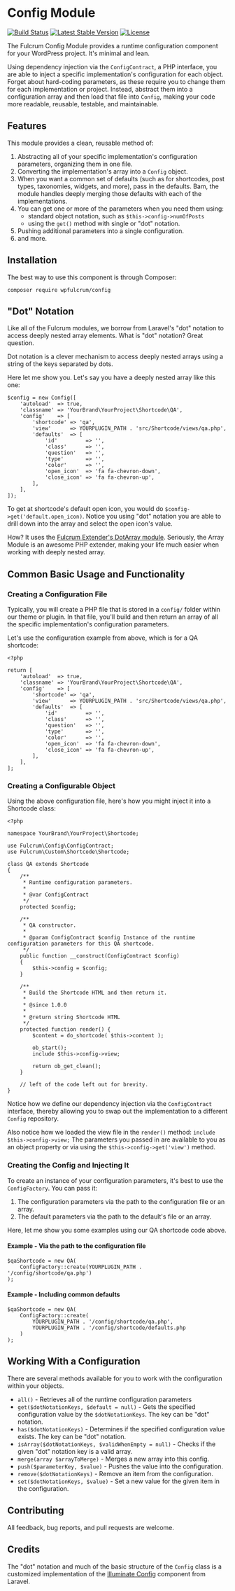 # Config Module

[![Build Status](https://travis-ci.org/wpfulcrum/config.svg?branch=develop)](https://travis-ci.org/wpfulcrum/config) 
[![Latest Stable Version](https://poser.pugx.org/wpfulcrum/config/v/stable)](https://packagist.org/packages/wpfulcrum/config) 
[![License](https://poser.pugx.org/wpfulcrum/config/license)](https://packagist.org/packages/wpfulcrum/config)

The Fulcrum Config Module provides a runtime configuration component for your WordPress project. It's minimal and lean.

Using dependency injection via the `ConfigContract`, a PHP interface, you are able to inject a specific implementation's configuration for each object.  Forget about hard-coding parameters, as these require you to change them for each implementation or project.  Instead, abstract them into a configuration array and then load that file into `Config`, making your code more readable, reusable, testable, and maintainable.

## Features

This module provides a clean, reusable method of:

1. Abstracting all of your specific implementation's configuration parameters, organizing them in one file.
2. Converting the implementation's array into a `Config` object.
3. When you want a common set of defaults (such as for shortcodes, post types, taxonomies, widgets, and more), pass in the defaults. Bam, the module handles deeply merging those defaults with each of the implementations.
4. You can get one or more of the parameters when you need them using:
    - standard object notation, such as `$this->config->numOfPosts`
    - using the `get()` method with single or "dot" notation.
4. Pushing additional parameters into a single configuration.
5. and more.

## Installation

The best way to use this component is through Composer:

```
composer require wpfulcrum/config
```

## "Dot" Notation

Like all of the Fulcrum modules, we borrow from Laravel's "dot" notation to access deeply nested array elements.  What is "dot" notation? Great question.

Dot notation is a clever mechanism to access deeply nested arrays using a string of the keys separated by dots.  

Here let me show you.  Let's say you have a deeply nested array like this one:

```
$config = new Config([
	'autoload'  => true,
	'classname' => 'YourBrand\YourProject\Shortcode\QA',
	'config'    => [
		'shortcode' => 'qa',
		'view'      => YOURPLUGIN_PATH . 'src/Shortcode/views/qa.php',
		'defaults'  => [
			'id'         => '',
			'class'      => '',
			'question'   => '',
			'type'       => '',
			'color'      => '',
			'open_icon'  => 'fa fa-chevron-down',
			'close_icon' => 'fa fa-chevron-up',
		],
	],
]);
```

To get at shortcode's default open icon, you would do `$config->get('default.open_icon)`.  Notice you using "dot" notation you are able to drill down into the array and select the open icon's value.  

How? It uses the [Fulcrum Extender's DotArray module](https://github.com/wpfulcrum/extender).  Seriously, the Array Module is an awesome PHP extender, making your life much easier when working with deeply nested array.

## Common Basic Usage and Functionality

### Creating a Configuration File

Typically, you will create a PHP file that is stored in a `config/` folder within our theme or plugin.  In that file, you'll build and then return an array of all the specific implementation's configuration parameters.

Let's use the configuration example from above, which is for a QA shortcode:

```
<?php

return [
	'autoload'  => true,
	'classname' => 'YourBrand\YourProject\Shortcode\QA',
	'config'    => [
		'shortcode' => 'qa',
		'view'      => YOURPLUGIN_PATH . 'src/Shortcode/views/qa.php',
		'defaults'  => [
			'id'         => '',
			'class'      => '',
			'question'   => '',
			'type'       => '',
			'color'      => '',
			'open_icon'  => 'fa fa-chevron-down',
			'close_icon' => 'fa fa-chevron-up',
		],
	],
];

```

### Creating a Configurable Object

Using the above configuration file, here's how you might inject it into a Shortcode class:

```
<?php

namespace YourBrand\YourProject\Shortcode;

use Fulcrum\Config\ConfigContract;
use Fulcrum\Custom\Shortcode\Shortcode;

class QA extends Shortcode
{
    /**
     * Runtime configuration parameters.
     * 
     * @var ConfigContract
     */
    protected $config;

    /**
     * QA constructor.
     *
     * @param ConfigContract $config Instance of the runtime configuration parameters for this QA shortcode.
     */
    public function __construct(ConfigContract $config)
    {
        $this->config = $config;
    }
    
    /**
     * Build the Shortcode HTML and then return it.
     *
     * @since 1.0.0
     *
     * @return string Shortcode HTML
     */
    protected function render() {
        $content = do_shortcode( $this->content );

        ob_start();
        include $this->config->view;

        return ob_get_clean();
    }
    
    // left of the code left out for brevity.
}

```

Notice how we define our dependency injection via the `ConfigContract` interface, thereby allowing you to swap out the implementation to a different `Config` repository.

Also notice how we loaded the view file in the `render()` method: `include $this->config->view;`  The parameters you passed in are available to you as an object property or via using the `$this->config->get('view')` method.

### Creating the Config and Injecting It

To create an instance of your configuration parameters, it's best to use the `ConfigFactory`.  You can pass it:

1. The configuration parameters via the path to the configuration file or an array.
2. The default parameters via the path to the default's file or an array.

Here, let me show you some examples using our QA shortcode code above.

#### Example - Via the path to the configuration file

```
$qaShortcode = new QA(
    ConfigFactory::create(YOURPLUGIN_PATH . '/config/shortcode/qa.php')  
);
```

#### Example - Including common defaults

```
$qaShortcode = new QA(
    ConfigFactory::create(
        YOURPLUGIN_PATH . '/config/shortcode/qa.php',
        YOURPLUGIN_PATH . '/config/shortcode/defaults.php
    )  
);
```

## Working With a Configuration

There are several methods available for you to work with the configuration within your objects.

- `all()` - Retrieves all of the runtime configuration parameters
- `get($dotNotationKeys, $default = null)` - Gets the specified configuration value by the `$dotNotationKeys`.  The key can be "dot" notation.
- `has($dotNotationKeys)` - Determines if the specified configuration value exists.  The key can be "dot" notation.
- `isArray($dotNotationKeys, $validWhenEmpty = null)` - Checks if the given "dot" notation key is a valid array.
- `merge(array $arrayToMerge)` - Merges a new array into this config.
- `push($parameterKey, $value)` - Pushes the value into the configuration.
- `remove($dotNotationKeys)` - Remove an item from the configuration.
- `set($dotNotationKeys, $value)` - Set a new value for the given item in the configuration.

## Contributing

All feedback, bug reports, and pull requests are welcome.

## Credits

The "dot" notation and much of the basic structure of the `Config` class is a customized implementation of the [Illuminate Config](https://github.com/illuminate/config) component from Laravel.
